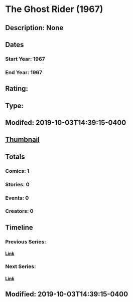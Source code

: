 # The Ghost Rider (1967)
## Description: None
## Dates
### Start Year: 1967
### End Year: 1967
## Rating: 
## Type: 
## Modifed: 2019-10-03T14:39:15-0400
## [Thumbnail](http://i.annihil.us/u/prod/marvel/i/mg/9/20/5a8c8b90be411.jpg)
## Totals
### Comics: 1
### Stories: 0
### Events: 0
### Creators: 0
## Timeline
### Previous Series: 
#### [Link]()
### Next Series: 
#### [Link]()
## Modified: 2019-10-03T14:39:15-0400